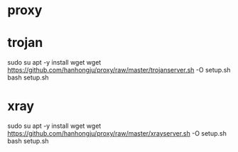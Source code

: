 # proxy
# trojan

sudo    su
apt     -y    install    wget
wget    https://github.com/hanhongju/proxy/raw/master/trojanserver.sh    -O    setup.sh
bash    setup.sh

# xray

sudo    su
apt     -y    install    wget
wget    https://github.com/hanhongju/proxy/raw/master/xrayserver.sh    -O    setup.sh
bash    setup.sh




